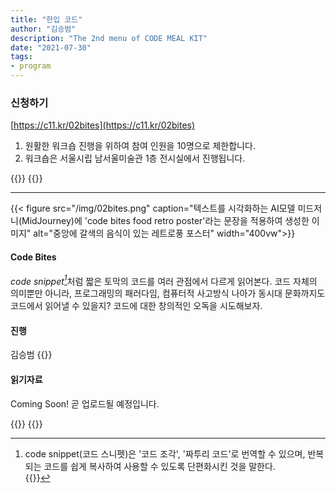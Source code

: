 ```yaml
---
title: "한입 코드"
author: "김승범"
description: "The 2nd menu of CODE MEAL KIT"
date: "2021-07-30"
tags:
- program
---
```


### 신청하기 
[https://c11.kr/02bites](https://c11.kr/02bites)
1. 원활한 워크숍 진행을 위하여 참여 인원을 10명으로 제한합니다.
2. 워크숍은 서울시립 남서울미술관 1층 전시실에서 진행됩니다.


{{<break>}}
{{<break>}}

*** 

{{< figure src="/img/02bites.png" caption="텍스트를 시각화하는 AI모델 미드저니(MidJourney)에 'code bites food retro poster'라는 문장을 적용하여 생성한 이미지" alt="중앙에 갈색의 음식이 있는 레트로풍 포스터" width="400vw">}}
#### Code Bites
<cite>code snippet[^1]</cite>처럼 짧은 토막의 코드를 여러 관점에서 다르게 읽어본다. 코드 자체의 의미뿐만 아니라, 프로그래밍의 패러다임, 컴퓨터적 사고방식 나아가 동시대 문화까지도 코드에서 읽어낼 수 있을지? 코드에 대한 창의적인 오독을 시도해보자.
[^1]:code snippet(코드 스니펫)은 '코드 조각', '짜투리 코드'로 번역할 수 있으며, 반복되는 코드를 쉽게 복사하여 사용할 수 있도록 단편화시킨 것을 말한다.   
{{<break>}}

#### 진행  
김승범
{{<break>}}

#### 읽기자료 
Coming Soon! 
곧 업로드될 예정입니다. 


{{<break>}}
{{<break>}}
